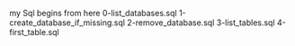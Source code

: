 my Sql begins from here
0-list_databases.sql
1-create_database_if_missing.sql
2-remove_database.sql
3-list_tables.sql
4-first_table.sql
